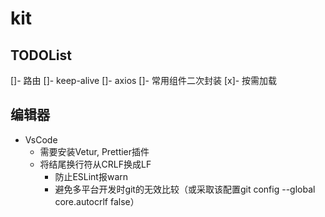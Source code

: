 # kit

## TODOList
[]- 路由
[]- keep-alive
[]- axios
[]- 常用组件二次封装
[x]- 按需加载
  

## 编辑器
 + VsCode
    + 需要安装Vetur, Prettier插件
    + 将结尾换行符从CRLF换成LF 
        + 防止ESLint报warn 
        + 避免多平台开发时git的无效比较（或采取该配置git config --global core.autocrlf false）





